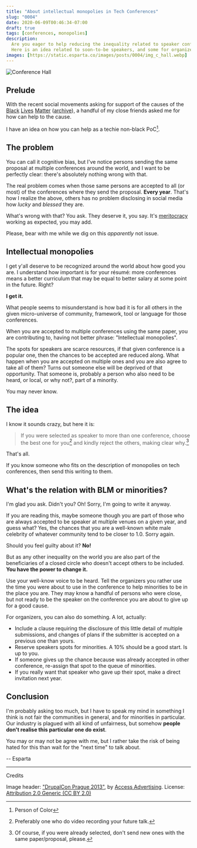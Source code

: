 ```yaml
---
title: "About intellectual monopolies in Tech Conferences"
slug: "0004"
date: 2020-06-09T00:46:34-07:00
draft: true
tags: [conferences, monopolies]
description:
  Are you eager to help reducing the inequality related to speaker conferences?
  Here is an idea related to soon-to-be speakers, and some for organizers.
images: [https://static.esparta.co/images/posts/0004/img_c_hall.webp]
---
```


![Conference Hall][img_conference_hall]
## Prelude

With the recent social movements asking for support of the causes of the
[Black][blm] [Lives][blm_wiki] [Matter][blm_ddg] ([archive][blm_archive]), a
handful of my close friends asked me for how can help to the cause.

I have an idea on how you can help as a techie non-black PoC[^1].

## The problem

You can call it cognitive bias, but I've notice persons sending the same
proposal at multiple conferences around the world, and I want to be perfectly
clear: there's absolutely nothing wrong with that.

The real problem comes when those same persons are accepted to all (or most)
of the conferences where they send the proposal. **Every year**. That's how
I realize the above, others has no problem disclosing in social media how
*lucky* and *blessed* they are.

What's wrong with that? You ask. They deserve it, you say. It's
[meritocracy][meritocracy] working as expected, you may add.

Please, bear with me while we dig on this *apparently* not issue.

## Intellectual monopolies

I get y'all deserve to be recognized around the world about how good you are.
I understand how important is for your résumé: more conferences means a better
curriculum that may be equal to better salary at some point in the future. Right?

**I get it.**

What people seems to misunderstand is how bad it is for all others in the given
micro-universe of community, framework, tool or language for those conferences.

When you are accepted to multiple conferences using the same paper, you are
contributing to, having not better phrase: "Intellectual monopolies".

The spots for speakers are scarce resources, if that given conference is a
popular one, then the chances to be accepted are reduced along. What happen
when you are accepted on multiple ones and you are also agree to take all of
them? Turns out someone else will be deprived of that opportunity. That someone
is, probably a person who also need to be heard, or local, or why not?, part of
a minority.

You may never know.

## The idea

I know it sounds crazy, but here it is:

> If you were selected as speaker to more than one conference,
> choose the best one for you[^2] and kindly reject the others, making clear why.[^3]

That's all.

If you know someone who fits on the description of monopolies on tech
conferences, then send this writing to them.

## What's the relation with BLM or minorities?

I'm glad you ask. Didn't you? Oh! Sorry, I'm going to write it anyway.

If you are reading this, maybe someone though you are part of those who
are always accepted to be speaker at multiple venues on a given year, and guess
what? Yes, the chances that you are a well-known white male celebrity of
whatever community tend to be closer to 1.0. Sorry again.

Should you feel guilty about it? **No!**

But as any other inequality on the world you are also part of the beneficiaries
of a closed circle who doesn't accept others to be included. **You have the
power to change it.**

Use your well-know voice to be heard. Tell the organizers you rather use the
time you were about to use in the conference to help minorities to be in the
place you are. They may know a handful of persons who were close, but not ready
to be the speaker on the conference you are about to give up for a good cause.

For organizers, you can also do something. A lot, actually:
- Include a clause requiring the disclosure of this little detail of multiple
  submissions, and changes of plans if the submitter is accepted on a previous
  one than yours.
- Reserve speakers spots for minorities. A 10% should be a good start. Is up to
  you.
- If someone gives up the chance because was already accepted in other
  conference, re-assign that spot to the queue of minorities.
- If you really want that speaker who gave up their spot, make a direct
  invitation next year.

## Conclusion

I'm probably asking too much, but I have to speak my mind in something I
think is not fair the communities in general, and for minorities in particular.
Our industry is plagued with all kind of unfairness, but somehow **people don't
realise this particular one do exist**.

You may or may not be agree with me, but I rather take the risk of being hated
for this than wait for the "next time" to talk about.

-- Esparta

---
Credits

Image header: ["DrupalCon Prague 2013"][img_link], by
[Access Advertising][img_owner]. License: [Attribution 2.0 Generic (CC BY 2.0)][cc_license]

[^1]: Person of Color
[^2]: Preferably one who do video recording your future talk.
[^3]: Of course, if you were already selected, don't send new ones with the
  same paper/proposal, please.

[meritocracy]: https://web.archive.org/web/20200526005943/https://en.wikipedia.org/wiki/Meritocracy
[blm]: https://blacklivesmatter.com/
[blm_archive]: https://web.archive.org/web/20200609001852/https://blacklivesmatter.com/
[blm_wiki]: https://web.archive.org/web/20200608140826/https://en.wikipedia.org/wiki/Black_Lives_Matter
[blm_ddg]: https://duckduckgo.com/?q=black+lives+matter&t=ffab&ia=web

[img_conference_hall]: https://static.esparta.co/images/posts/0004/img_c_hall.webp
[img_link]: https://www.flickr.com/photos/accessadvertising/9934992753/
[img_owner]: https://www.flickr.com/photos/accessadvertising
[cc_license]: https://creativecommons.org/licenses/by/2.0/
